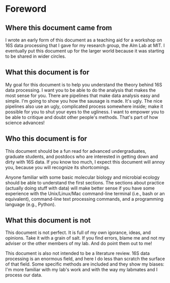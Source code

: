 # Foreword

## Where this document came from

I wrote an early form of this document as a teaching aid for a workshop on 16S data processing that I gave for my research group, the Alm Lab at MIT. I eventually put this document up for the larger world because it was starting to be shared in wider circles.

## What this document is for

My goal for this document is to help you understand the theory behind 16S data
processing. I want you to be able to do the analysis that makes the most sense
for you. There are pipelines that make data analysis easy and simple. I'm going
to show you how the sausage is made. It's ugly. The nice pipelines also use an
ugly, complicated process somewhere inside; make it possible for you to shut your
eyes to the ugliness. I want to empower you to be able to critique and doubt other people's
methods. That's part of how science advances!

## Who this document is for

This document should be a fun read for advanced undergraduates, graduate students, and postdocs who are interested in getting down and dirty with 16S data. If you know too much, I expect this document will annoy you, because you will recognize its shortcomings.

Anyone familiar with some basic molecular biology and microbial ecology should
be able to understand the first sections. The sections about practice (actually
doing stuff with data) will make better sense if you have some
experience with the Unix/Linux/Mac command-line terminal (i.e., bash or an
equivalent), command-line text processing commands, and a programming language
(e.g., Python).

## What this document is not

This document is not perfect. It is full of my own igorance, ideas, and opinions. Take it with a grain of salt. If you find errors, blame me and not my adviser or the other members of my lab. And do point them out to me!

This document is also not intended to be a literature review. 16S data
processing is an enormous field, and here I do less than scratch the surface of
that field. Some specific methods are included and they show my biases: I'm more
familiar with my lab's work and with the way my labmates and I process our data.
